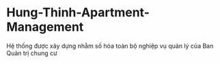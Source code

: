 # Hung-Thinh-Apartment-Management
Hệ thống được xây dựng nhằm số hóa toàn bộ nghiệp vụ quản lý của Ban Quản trị chung cư
